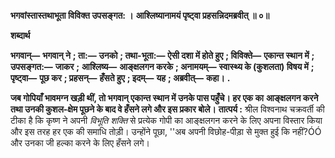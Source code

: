 **भगवांस्तास्तथाभूता विविक्त उपसङ्गत: ।** **आश्लिष्यानामयं पृष्ट्वा प्रहसन्निदमब्रवीत् ॥ ०॥** 

**शब्दार्थ** 

**भगवान्—** **भगवान् ने** **; ता:—** **उनको** **; तथा-भूता:—** **ऐसी दशा में होते हुए** **; विविक्ते—** **एकान्त स्थान में** **; उपसङ्गत:—** **जाकर** **;** **आश्लिष्य—** **आङ्क्षलगन करके** **; अनामयम्—** **स्वास्थ्य के (कुशलता) विषय में** **; पृष्ट्वा—** **पूछ कर** **; प्रहसन्—** **हँसते हुए** **; इदम्—** **यह** **; अब्रवीत्—** **कहा।** **.** 

**जब गोपियाँ भावमग्न खड़ी थीं, तो भगवान् एकान्त स्थान में उनके पास पहुँचे। हर एक का** **आङ्क्षलगन करने तथा उनकी कुशल-क्षेम पूछने के बाद वे हँसने लगे और इस प्रकार बोले।** **तात्पर्य :** श्रील विश्वनाथ चक्रवर्ती की टीका है कि कृष्ण ने अपनी *विभूति शक्ति* से प्रत्येक गोपी का आङ्क्षलगन करने के लिए अपना विस्तार किया और इस तरह हर एक की समाधि तोड़ी। उन्होंने पूछा, ''अब अपनी विछोह-पीड़ा से मुक्त हुई कि नहीं?ÓÓ और उनका जी हल्का करने के लिए हँसने लगे।  